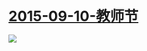  # [2015-09-10-教师节](http://www.bilibili.com/topic/825.html )
![](https://bilicover2015.github.io/Android/2015-09-10-教师节.jpg )
